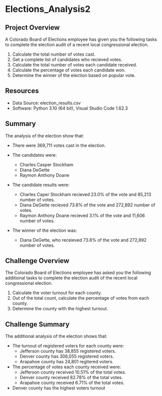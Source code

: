 # Elections_Analysis2

## Project Overview

A Colorado Board of Elections employee has given you the following tasks to complete the election audit of a recent local
congressional election.

1. Calculate the total number of votes cast.
2. Get a complete list of candidates who recieved votes.
3. Calculate the total number of votes each candidate received.
4. Calculate the percentage of votes each candidate won.
5. Determine the winner of the election based on popular vote.

## Resources

- Data Source: election_results.csv
- Software: Python 3.10 (64 bit), Visual Studio Code 1.62.3

## Summary

The analysis of the election show that:

- There were 369,711 votes cast in the election.
- The candidates were:

  - Charles Casper Stockham
  - Diana DeGette
  - Raymon Anthony Doane
- The candidate results were:

  - Charles Caper Stockham recieved 23.0% of the vote and 85,213 number of votes.
  - Diana DeGette recieved 73.8% of the vote and 272,892 number of votes.
  - Raymon Anthony Doane recieved 3.1% of the vote and 11,606 number of votes.
- The winner of the election was:

  - Diana DeGette, who receieved 73.8% of the vote and 272,892 number of votes.

## Challenge Overview

The Colorado Board of Elections employee has asked you the following additional tasks to complete the election audit of the recent local
congressional election.

1. Calculate the voter turnout for each county.
2. Out of the total count, calculate the percentage of votes from each county.
3. Determine the county with the highest turnout.

## Challenge Summary

The additional analysis of the election shows that:

- The turnout of registered voters for each county were:
  - Jefferson county has 38,855 registered voters.
  - Denver county has 306,055 registered voters.
  - Arapahoe county has 24,801 regitered voters.
- The percentage of votes each county received were:
  - Jefferson county received 10.51% of the total votes.
  - Denver county received 82.78% of the total votes.
  - Arapahoe county received 6.71% of the total votes.
- Denver county has the highest voters turnout
